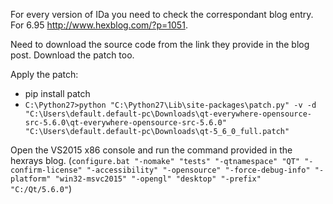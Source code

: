 For every version of IDa you need to check the correspondant blog entry. For 6.95 http://www.hexblog.com/?p=1051.

Need to download the source code from the link they provide in the blog post.
Download the patch too.

Apply the patch: 
 - pip install patch
 - ```C:\Python27>python "C:\Python27\Lib\site-packages\patch.py" -v -d "C:\Users\default.default-pc\Downloads\qt-everywhere-opensource-src-5.6.0\qt-everywhere-opensource-src-5.6.0" "C:\Users\default.default-pc\Downloads\qt-5_6_0_full.patch"```
 
Open the VS2015 x86 console and run the command provided in the hexrays blog. (```configure.bat "-nomake" "tests" "-qtnamespace" "QT" "-confirm-license" "-accessibility" "-opensource" "-force-debug-info" "-platform" "win32-msvc2015" "-opengl" "desktop" "-prefix" "C:/Qt/5.6.0"```)
